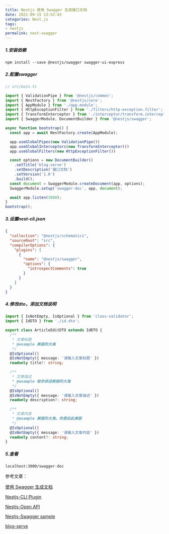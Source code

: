 ```yaml
---
title: Nestjs 使用 Swagger 生成接口文档
date: 2021-09-15 13:52:43
categories: Nest.js
tags:
- nestjs
permalink: nest-swagger
---
```

##### 1.安装依赖
```shell
npm install --save @nestjs/swagger swagger-ui-express
```
<!--more-->

##### 2.配置swagger
```typescript
// src/main.ts

import { ValidationPipe } from '@nestjs/common';
import { NestFactory } from '@nestjs/core';
import { AppModule } from './app.module';
import { HttpExceptionFilter } from './filters/http-exception.filter';
import { TransformInterceptor } from './interceptor/transform.interceptor';
import { SwaggerModule, DocumentBuilder } from '@nestjs/swagger';

async function bootstrap() {
  const app = await NestFactory.create(AppModule);

  app.useGlobalPipes(new ValidationPipe())
  app.useGlobalInterceptors(new TransformInterceptor())
  app.useGlobalFilters(new HttpExceptionFilter())

  const options = new DocumentBuilder()
    .setTitle('blog-serve')
    .setDescription('接口文档')
    .setVersion('1.0')
    .build();
  const document = SwaggerModule.createDocument(app, options);
  SwaggerModule.setup('swagger-doc', app, document);

  await app.listen(3000);
}
bootstrap();
```

##### 3.设置nest-cli.json
```json
{
  "collection": "@nestjs/schematics",
  "sourceRoot": "src",
  "compilerOptions": {
    "plugins": [
      {
        "name": "@nestjs/swagger",
        "options": {
          "introspectComments": true
        }
      }
    ]
  }
}
```

##### 4.修改dto，添加文档说明
```typescript
import { IsNotEmpty, IsOptional } from 'class-validator';
import { IdDTO } from './id.dto';

export class ArticleEditDTO extends IdDTO {
  /**
   * 文章标题
   * @example 美丽的大海
   */
  @IsOptional()
  @IsNotEmpty({ message: '请输入文章标题' })
  readonly title?: string;

  /**
   * 文章描述
   * @example 给你讲述美丽的大海
   */
  @IsOptional()
  @IsNotEmpty({ message: '请输入文章描述' })
  readonly description?: string;

  /**
   * 文章内容
   * @example 美丽的大海，你是如此美丽
   */
  @IsOptional()
  @IsNotEmpty({ message: '请输入文章内容' })
  readonly content?: string;
}
```

##### 5.查看
```shell
localhost:3000/swagger-doc
```

参考文章：

[使用 Swagger 生成文档](https://juejin.cn/post/6992098225020911629)

[Nestjs-CLI Plugin](https://docs.nestjs.com/openapi/cli-plugin)

[Nestjs-Open API](https://docs.nestjs.com/openapi/introduction)

[Nestjs-Swagger sample](https://github.com/nestjs/nest/tree/master/sample/11-swagger)

[blog-serve](https://github.com/huihuipan/blog-serve)
